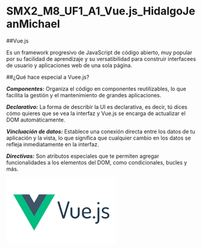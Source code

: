 # SMX2_M8_UF1_A1_Vue.js_HidalgoJeanMichael

##Vue.js

Es un framework progresivo de JavaScript de código abierto, muy popular por su facilidad de aprendizaje y su versatibilidad para construir interfacees de usuario y aplicaciones web de una sola página.

##¿Qué hace especial a Vuee.js?

***Componentes:*** Organiza el código en componentes reutilizables, lo que facilita la gestión y el mantenimiento de grandes aplicaciones.

***Declarativo:*** La forma de describir la UI es declarativa, es decir, tú dices cómo quieres que se vea la interfaz y Vue.js se encarga de actualizar el DOM automáticamente.

***Vincluación de datos:*** Establece una conexión directa entre los datos de tu aplicación y la vista, lo que significa que cualquier cambio en los datos se refleja inmediatamente en la interfaz.

***Directivas:*** Son atributos especiales que te permiten agregar funcionalidades a los elementos del DOM, como condicionales, bucles y más.

![tick](https://github.com/Jmaikelhh28/SMX2_M8_UF1_A1_Vue.js_HidalgoJeanMichael/blob/main/download.png)
